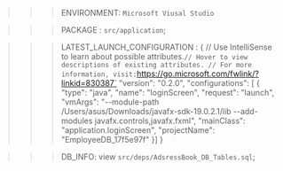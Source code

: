 
>>> ENVIRONMENT: `Microsoft Viusal Studio`

>>> PACKAGE : `src/application`;

>>> LATEST_LAUNCH_CONFIGURATION :
{
    // Use IntelliSense to learn about possible attributes.`
    // Hover to view descriptions of existing attributes.
    // For more information, visit: `https://go.microsoft.com/fwlink/?linkid=830387`
    "version": "0.2.0",
    "configurations": [
        {
            "type": "java",
            "name": "loginScreen",
            "request": "launch",
            "vmArgs": "--module-path /Users/asus/Downloads/javafx-sdk-19.0.2.1/lib --add-modules javafx.controls,javafx.fxml",
            "mainClass": "application.loginScreen",
            "projectName": "EmployeeDB_17f5e97f"
        }]
}

>>> DB_INFO: view `src/deps/AdsressBook_DB_Tables.sql`;